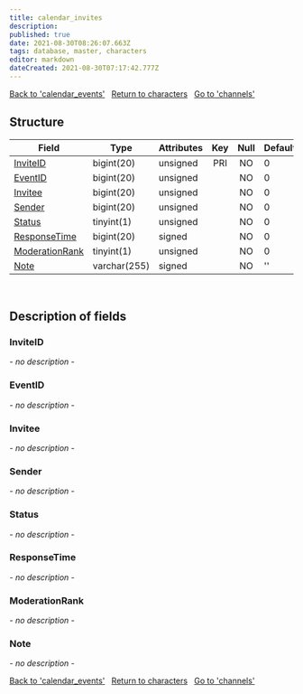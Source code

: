 ```yaml
---
title: calendar_invites
description: 
published: true
date: 2021-08-30T08:26:07.663Z
tags: database, master, characters
editor: markdown
dateCreated: 2021-08-30T07:17:42.777Z
---
```


<a href="https://dev.trinitycore.info/en/database/master/characters/calendar_events" class="mt-5 v-btn v-btn--depressed v-btn--flat v-btn--outlined theme--light v-size--default darkblue--text text--lighten-3"><span class="v-btn__content"><i aria-hidden="true" class="v-icon notranslate v-icon--left mdi mdi-arrow-left theme--light"></i><span>Back to 'calendar_events'</span></span></a>&nbsp;&nbsp;&nbsp;<a href="https://dev.trinitycore.info/en/database/master/characters/home" class="mt-5 v-btn v-btn--depressed v-btn--flat v-btn--outlined theme--light v-size--default darkblue--text text--lighten-3"><span class="v-btn__content"><i aria-hidden="true" class="v-icon notranslate v-icon--left mdi mdi-home-outline theme--light"></i><span>Return to characters</span></span></a>&nbsp;&nbsp;&nbsp;<a href="https://dev.trinitycore.info/en/database/master/characters/channels" class="mt-5 v-btn v-btn--depressed v-btn--flat v-btn--outlined theme--light v-size--default darkblue--text text--lighten-3"><span class="v-btn__content"><span>Go to 'channels'</span><i aria-hidden="true" class="v-icon notranslate v-icon--right mdi mdi-arrow-right theme--light"></i></span></a>

## Structure

| Field | Type | Attributes | Key | Null | Default | Extra | Comment |
| --- | --- | --- | :---: | :---: | --- | --- | --- |
| [InviteID](#InviteID) | bigint(20) | unsigned | PRI | NO | 0 |  |  |
| [EventID](#EventID) | bigint(20) | unsigned |  | NO | 0 |  |  |
| [Invitee](#Invitee) | bigint(20) | unsigned |  | NO | 0 |  |  |
| [Sender](#Sender) | bigint(20) | unsigned |  | NO | 0 |  |  |
| [Status](#Status) | tinyint(1) | unsigned |  | NO | 0 |  |  |
| [ResponseTime](#ResponseTime) | bigint(20) | signed |  | NO | 0 |  |  |
| [ModerationRank](#ModerationRank) | tinyint(1) | unsigned |  | NO | 0 |  |  |
| [Note](#Note) | varchar(255) | signed |  | NO | '' |  |  |
&nbsp;
## Description of fields

### InviteID
*- no description -*
&nbsp;

### EventID
*- no description -*
&nbsp;

### Invitee
*- no description -*
&nbsp;

### Sender
*- no description -*
&nbsp;

### Status
*- no description -*
&nbsp;

### ResponseTime
*- no description -*
&nbsp;

### ModerationRank
*- no description -*
&nbsp;

### Note
*- no description -*
&nbsp;

<a href="https://dev.trinitycore.info/en/database/master/characters/calendar_events" class="mt-5 v-btn v-btn--depressed v-btn--flat v-btn--outlined theme--light v-size--default darkblue--text text--lighten-3"><span class="v-btn__content"><i aria-hidden="true" class="v-icon notranslate v-icon--left mdi mdi-arrow-left theme--light"></i><span>Back to 'calendar_events'</span></span></a>&nbsp;&nbsp;&nbsp;<a href="https://dev.trinitycore.info/en/database/master/characters/home" class="mt-5 v-btn v-btn--depressed v-btn--flat v-btn--outlined theme--light v-size--default darkblue--text text--lighten-3"><span class="v-btn__content"><i aria-hidden="true" class="v-icon notranslate v-icon--left mdi mdi-home-outline theme--light"></i><span>Return to characters</span></span></a>&nbsp;&nbsp;&nbsp;<a href="https://dev.trinitycore.info/en/database/master/characters/channels" class="mt-5 v-btn v-btn--depressed v-btn--flat v-btn--outlined theme--light v-size--default darkblue--text text--lighten-3"><span class="v-btn__content"><span>Go to 'channels'</span><i aria-hidden="true" class="v-icon notranslate v-icon--right mdi mdi-arrow-right theme--light"></i></span></a>

